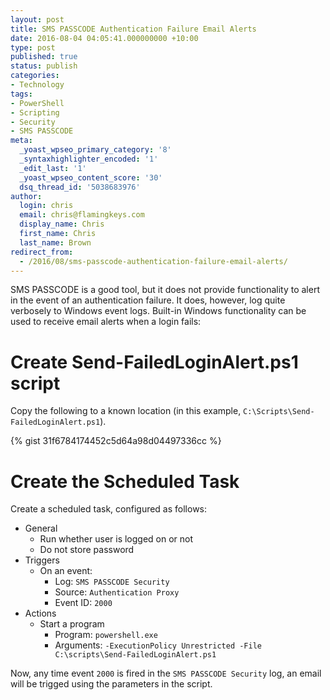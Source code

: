 ```yaml
---
layout: post
title: SMS PASSCODE Authentication Failure Email Alerts
date: 2016-08-04 04:05:41.000000000 +10:00
type: post
published: true
status: publish
categories:
- Technology
tags:
- PowerShell
- Scripting
- Security
- SMS PASSCODE
meta:
  _yoast_wpseo_primary_category: '8'
  _syntaxhighlighter_encoded: '1'
  _edit_last: '1'
  _yoast_wpseo_content_score: '30'
  dsq_thread_id: '5038683976'
author:
  login: chris
  email: chris@flamingkeys.com
  display_name: Chris
  first_name: Chris
  last_name: Brown
redirect_from:
  - /2016/08/sms-passcode-authentication-failure-email-alerts/
---
```

SMS PASSCODE is a good tool, but it does not provide functionality to alert in the event of an authentication failure. It does, however, log quite verbosely to Windows event logs. Built-in Windows functionality can be used to receive email alerts when a login fails:

# Create Send-FailedLoginAlert.ps1 script

Copy the following to a known location (in this example, `C:\Scripts\Send-FailedLoginAlert.ps1`).

{% gist 31f6784174452c5d64a98d04497336cc %}

# Create the Scheduled Task

Create a scheduled task, configured as follows:

* General
  * Run whether user is logged on or not
  * Do not store password
* Triggers
  * On an event:
    * Log: `SMS PASSCODE Security`
    * Source: `Authentication Proxy`
    * Event ID: `2000`
* Actions
  * Start a program
    * Program: `powershell.exe`
    * Arguments: `-ExecutionPolicy Unrestricted -File C:\scripts\Send-FailedLoginAlert.ps1`

Now, any time event `2000` is fired in the `SMS PASSCODE Security` log, an email will be trigged using the parameters in the script.
